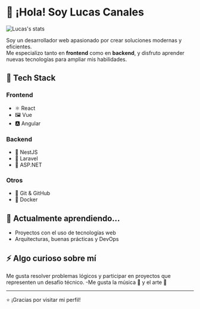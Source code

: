 # 👋 ¡Hola! Soy Lucas Canales
![Lucas's stats](https://github-readme-stats.vercel.app/api?username=luk-0-o&show_icons=true&theme=radical)

Soy un desarrollador web apasionado por crear soluciones modernas y eficientes.  
Me especializo tanto en **frontend** como en **backend**, y disfruto aprender nuevas tecnologías para ampliar mis habilidades.

## 🚀 Tech Stack

### Frontend
- ⚛️ React
- 🖼️ Vue
- 🅰️ Angular

### Backend
- 🚀 NestJS
- 🐘 Laravel
- 🔷 ASP.NET

### Otros
- 🐙 Git & GitHub
- 🐳 Docker

## 🌱 Actualmente aprendiendo...
- Proyectos con el uso de tecnologías web
- Arquitecturas, buenas prácticas y DevOps
<!--
## 💬 Puedes preguntarme sobre
- Cómo estructurar proyectos frontend/backend
- Integración de APIs
-->
<!--
## 📫 Cómo contactarme
- [LinkedIn](https://www.linkedin.com/in/tu-usuario)
-->
## ⚡ Algo curioso sobre mí
Me gusta resolver problemas lógicos y participar en proyectos que representen un desafío técnico.
-Me gusta la música 🎸 y el arte 🎨

---

⭐ ¡Gracias por visitar mi perfil!
